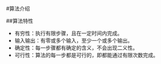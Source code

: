 #算法介绍

##算法特性
- 有穷性：执行有限步骤，且在一定时间内完成。
- 输入输出：有零或多个输入，至少一个或多个输出。
- 确定性：每一步骤都有确定的含义，不会出现二义性。
- 可行性：算法的每一步都是可行的，即都能通过有限次数完成。

